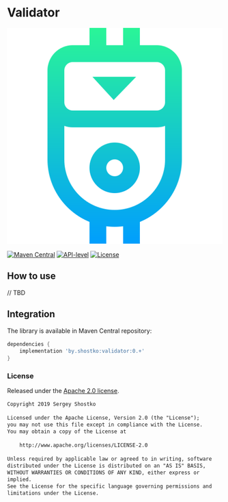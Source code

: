 # Validator

![Foreman Logo](/assets/play-store.png)

[![Maven Central](https://img.shields.io/maven-central/v/by.shostko/validator?style=flat)](#integration) [![API-level](https://img.shields.io/badge/API-21+-blue?style=flat&logo=android)](https://source.android.com/setup/start/build-numbers) [![License](https://img.shields.io/badge/license-Apach%202.0-green?style=flat)](#license)

## How to use

// TBD

## Integration

The library is available in Maven Central repository:
```gradle
dependencies {
    implementation 'by.shostko:validator:0.+'
}
```

### License

Released under the [Apache 2.0 license](LICENSE).

```
Copyright 2019 Sergey Shostko

Licensed under the Apache License, Version 2.0 (the "License");
you may not use this file except in compliance with the License.
You may obtain a copy of the License at

    http://www.apache.org/licenses/LICENSE-2.0

Unless required by applicable law or agreed to in writing, software
distributed under the License is distributed on an "AS IS" BASIS,
WITHOUT WARRANTIES OR CONDITIONS OF ANY KIND, either express or implied.
See the License for the specific language governing permissions and
limitations under the License.
```
